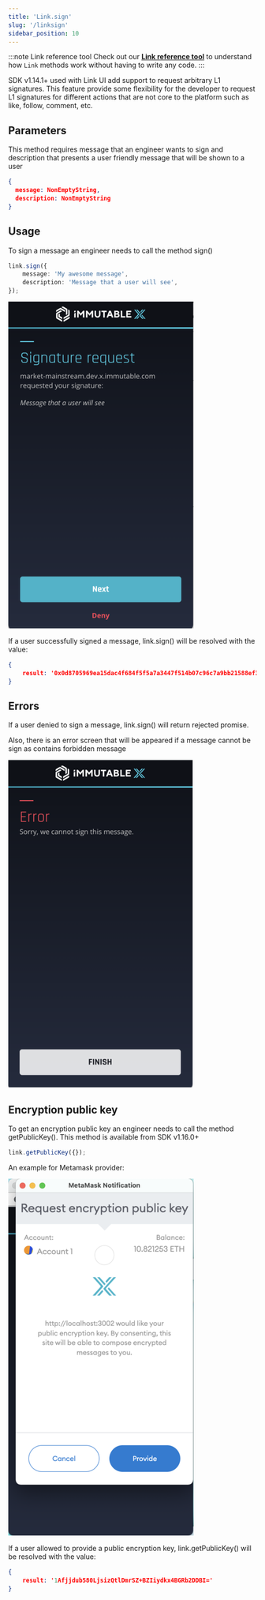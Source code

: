 ```yaml
---
title: 'Link.sign'
slug: '/linksign'
sidebar_position: 10
---
```


:::note Link reference tool
Check out our **[Link reference tool](https://tools.immutable.com/link-reference/)** to understand how `Link` methods work without having to write any code.
:::

SDK v1.14.1+ used with Link UI add support to request arbitrary L1 signatures. This feature provide some flexibility for the developer to request L1 signatures for different actions that are not core to the platform such as like, follow, comment, etc.

## Parameters

This method requires message that an engineer wants to sign and description that presents a user friendly message that will be shown to a user

```json
{
  message: NonEmptyString,
  description: NonEmptyString
}
```

## Usage
To sign a message an engineer needs to call the method sign()
```typescript
link.sign({
    message: 'My awesome message',
    description: 'Message that a user will see',
});
```

![Sign Message](../../../static/img/link-sign/sign-msg.png 'Sign Message')

If a user successfully signed a message, link.sign() will be resolved with the value:
```json
{
    result: '0x0d8705969ea15dac4f684f5f5a7a3447f514b07c96c7a9bb21588ef33821caed63f204c11f0ed69777132c8fa25af62c883627169c7b5b46f23b132db46e7d8d1c'
}
```

## Errors
If a user denied to sign a message, link.sign() will return rejected promise.

Also, there is an error screen that will be appeared if a message cannot be sign as contains forbidden message

![Sign Message Error](../../../static/img/link-sign/error.png 'Sign Message Error')

## Encryption public key

To get an encryption public key an engineer needs to call the method getPublicKey(). This method is available from SDK v1.16.0+
```typescript
link.getPublicKey({});
```

An example for Metamask provider:

![Request Encryption Public Key](../../../static/img/link-sign/public-key.png 'Request Encryption Public Key')

If a user allowed to provide a public encryption key, link.getPublicKey() will be resolved with the value:
```json
{
    result: '1Afjjdub580LjsizQtlDmrSZ+BZIiydkx4BGRb2DDBI='
}
```